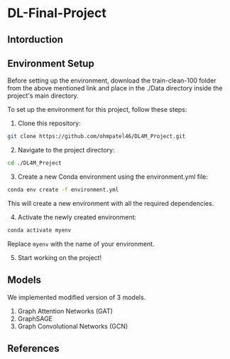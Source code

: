 # DL-Final-Project

## Intorduction

## Environment Setup
Before setting up the environment, download the train-clean-100 folder from the above mentioned link and place in the ./Data directory inside the project's main directory.

To set up the environment for this project, follow these steps:

1. Clone this repository:
```bash
git clone https://github.com/ohmpatel46/DL4M_Project.git
```

2. Navigate to the project directory:
```bash
cd ./DL4M_Project
```

3. Create a new Conda environment using the environment.yml file:
```bash
conda env create -f environment.yml
```
This will create a new environment with all the required dependencies.


4. Activate the newly created environment:
```bash
conda activate myenv
```
Replace `myenv` with the name of your environment.


5. Start working on the project!

## Models

We implemented modified version of 3 models.
1. Graph Attention Networks (GAT)
2. GraphSAGE
3. Graph Convolutional Networks (GCN)

## References
